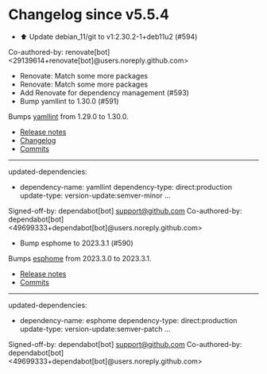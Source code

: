 # Changelog since v5.5.4
- ⬆️ Update debian_11/git to v1:2.30.2-1+deb11u2 (#594)

Co-authored-by: renovate[bot] <29139614+renovate[bot]@users.noreply.github.com> 
- Renovate: Match some more packages 
- Renovate: Match some more packages 
- Add Renovate for dependency management (#593) 
- Bump yamllint to 1.30.0 (#591)

Bumps [yamllint](https://github.com/adrienverge/yamllint) from 1.29.0 to 1.30.0.
- [Release notes](https://github.com/adrienverge/yamllint/releases)
- [Changelog](https://github.com/adrienverge/yamllint/blob/master/CHANGELOG.rst)
- [Commits](https://github.com/adrienverge/yamllint/compare/v1.29.0...v1.30.0)

---
updated-dependencies:
- dependency-name: yamllint
  dependency-type: direct:production
  update-type: version-update:semver-minor
...

Signed-off-by: dependabot[bot] <support@github.com>
Co-authored-by: dependabot[bot] <49699333+dependabot[bot]@users.noreply.github.com> 
- Bump esphome to 2023.3.1 (#590)

Bumps [esphome](https://github.com/esphome/esphome) from 2023.3.0 to 2023.3.1.
- [Release notes](https://github.com/esphome/esphome/releases)
- [Commits](https://github.com/esphome/esphome/compare/2023.3.0...2023.3.1)

---
updated-dependencies:
- dependency-name: esphome
  dependency-type: direct:production
  update-type: version-update:semver-patch
...

Signed-off-by: dependabot[bot] <support@github.com>
Co-authored-by: dependabot[bot] <49699333+dependabot[bot]@users.noreply.github.com> 
